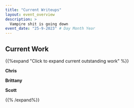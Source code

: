 ```yaml
---
title: "Current Writeups"
layout: event_overview
description: >
  Vampire shit is going down
event_date: "25-9-2023" # Day Month Year
---
```


## Current Work

{{%expand "Click to expand current outstanding work" %}}

**Chris** 

**Brittany** 

**Scott** 

{{% /expand%}}

